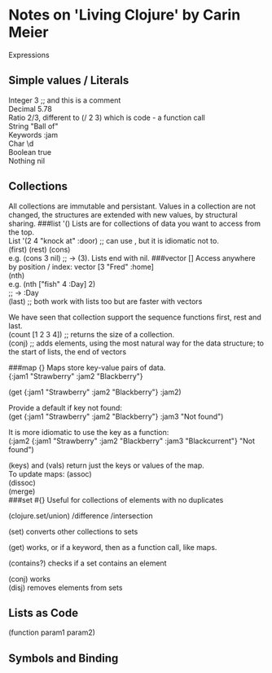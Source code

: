 # Notes on 'Living Clojure' by Carin Meier
Expressions
## Simple values / Literals
Integer 3 ;; and this is a comment  
Decimal 5.78  
Ratio 2/3, different to (/ 2 3) which is code - a function call  
String "Ball of"  
Keywords :jam  
Char \d  
Boolean true   
Nothing nil  
## Collections
All collections are immutable and persistant. Values in a collection are not changed, the structures are extended with new values, by structural sharing. 
###list '()
Lists are for collections of data you want to access from the top.  
List '(2 4 "knock at" :door) ;; can use , but it is idiomatic not to.  
(first) (rest)
(cons)  
e.g. (cons 3 nil) ;; -> (3). Lists end with nil.
###vector []
Access anywhere by position / index: vector [3 "Fred" :home]  
(nth)  
e.g. (nth ["fish" 4 :Day] 2)  
;; -> :Day  
(last) ;; both work with lists too but are faster with vectors

We have seen that collection support the sequence functions first, rest and last.  
(count [1 2 3 4]) ;; returns the size of a collection.  
(conj) ;; adds elements, using the most natural way for the data structure; to the start of lists, the end of vectors

###map {}
Maps store key-value pairs of data.  
{:jam1 "Strawberry" :jam2 "Blackberry"}

(get {:jam1 "Strawberry" :jam2 "Blackberry"} :jam2)

Provide a default if key not found:    
(get {:jam1 "Strawberry" :jam2 "Blackberry"} :jam3 "Not found")

It is more idiomatic to use the key as a function:  
(:jam2 {:jam1 "Strawberry" :jam2 "Blackberry" :jam3 "Blackcurrent"} "Not found")

(keys) and (vals) return just the keys or values of the map.  
To update maps:
(assoc)  
(dissoc)  
(merge)  
###set #{}
Useful for collections of elements with no duplicates

(clojure.set/union) /difference /intersection

(set) converts other collections to sets

(get) works, or if a keyword, then as a function call, like maps.

(contains?) checks if a set contains an element

(conj) works  
(disj) removes elements from sets
## Lists as Code
(function param1 param2)
## Symbols and Binding